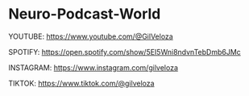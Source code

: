# Neuro-Podcast-World

YOUTUBE: https://www.youtube.com/@GilVeloza

SPOTIFY: https://open.spotify.com/show/5EI5Wni8ndvnTebDmb6JMc

INSTAGRAM: https://www.instagram.com/gilveloza

TIKTOK: https://www.tiktok.com/@gilveloza

